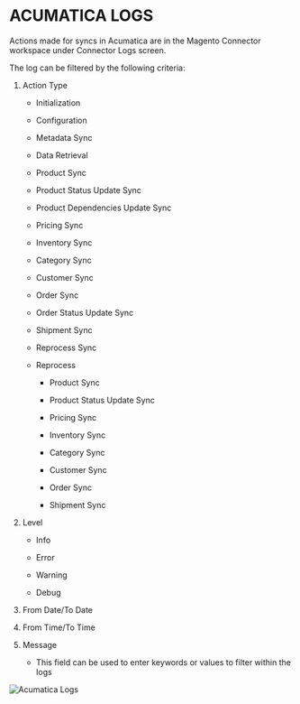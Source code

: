 # ACUMATICA LOGS

Actions made for syncs in Acumatica are in the Magento Connector workspace under Connector Logs screen.

The log can be filtered by the following criteria:

1. Action Type

	* Initialization

	* Configuration

	* Metadata Sync

	* Data Retrieval

	* Product Sync

	* Product Status Update Sync

	* Product Dependencies Update Sync

	* Pricing Sync

	* Inventory Sync

	* Category Sync

	* Customer Sync

	* Order Sync

	* Order Status Update Sync

	* Shipment Sync

	* Reprocess Sync

	* Reprocess

		 - Product Sync

		 - Product Status Update Sync

		 - Pricing Sync

		 - Inventory Sync

		 - Category Sync

		 - Customer Sync

		 - Order Sync

		 - Shipment Sync


2. Level

	* Info

	* Error

	* Warning

	* Debug

3. From Date/To Date

4. From Time/To Time

5. Message

	* This field can be used to enter keywords or values to filter within the logs

 ![Acumatica Logs](/acumatica-logs.png)